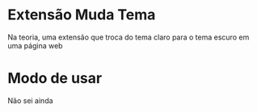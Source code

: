 # Extensão Muda Tema
Na teoria, uma extensão que troca do tema claro para o tema escuro em uma página web

# Modo de usar
Não sei ainda
